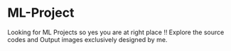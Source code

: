 # ML-Project
Looking for ML Projects so yes you are at right place !! Explore the source codes and Output images exclusively designed by me.
